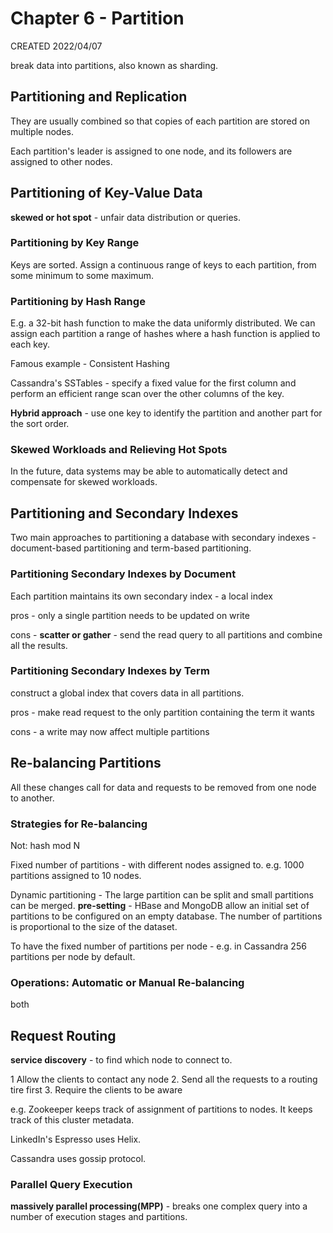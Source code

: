 # Chapter 6 - Partition

CREATED 2022/04/07

break data into partitions, also known as sharding.

## Partitioning and Replication

They are usually combined so that copies of each partition are stored on multiple nodes.

Each partition's leader is assigned to one node, and its followers are assigned to other nodes.

## Partitioning of Key-Value Data

**skewed or hot spot** - unfair data distribution or queries.

### Partitioning by Key Range

Keys are sorted. Assign a continuous range of keys to each partition, from some minimum to some maximum.

### Partitioning by Hash Range

E.g. a 32-bit hash function to make the data uniformly distributed. We can assign each partition a range of hashes where a hash function is applied to each key.

Famous example - Consistent Hashing

Cassandra's SSTables - specify a fixed value for the first column and perform an efficient range scan over the other columns of the key.

**Hybrid approach** - use one key to identify the partition and another part for the sort order.

### Skewed Workloads and Relieving Hot Spots

In the future, data systems may be able to automatically detect and compensate for skewed workloads.

## Partitioning and Secondary Indexes

Two main approaches to partitioning a database with secondary indexes - document-based partitioning and term-based partitioning.

### Partitioning Secondary Indexes by Document

Each partition maintains its own secondary index - a local index

pros - only a single partition needs to be updated on write

cons - **scatter or gather** - send the read query to all partitions and combine all the results.

### Partitioning Secondary Indexes by Term

construct a global index that covers data in all partitions.

pros - make read request to the only partition containing the term it wants

cons - a write may now affect multiple partitions

## Re-balancing Partitions

All these changes call for data and requests to be removed from one node to another.

### Strategies for Re-balancing

Not: hash mod N

Fixed number of partitions - with different nodes assigned to. e.g. 1000 partitions assigned to 10 nodes.

Dynamic partitioning - The large partition can be split and small partitions can be merged. **pre-setting** - HBase and MongoDB allow an initial set of partitions to be configured on an empty database. The number of partitions is proportional to the size of the dataset.

To have the fixed number of partitions per node - e.g. in Cassandra 256 partitions per node by default.

### Operations: Automatic or Manual Re-balancing

both

## Request Routing

**service discovery** - to find which node to connect to.

1 Allow the clients to contact any node 2. Send all the requests to a routing tire first 3. Require the clients to be aware

e.g. Zookeeper keeps track of assignment of partitions to nodes. It keeps track of this cluster metadata.

LinkedIn's Espresso uses Helix.

Cassandra uses gossip protocol.

### Parallel Query Execution

**massively parallel processing(MPP)** - breaks one complex query into a number of execution stages and partitions.

